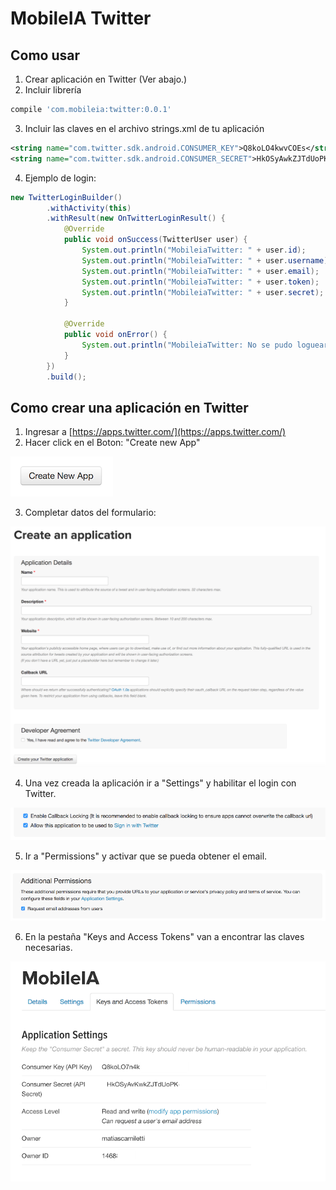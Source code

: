 # MobileIA Twitter

## Como usar

1. Crear aplicación en Twitter (Ver abajo.)
2. Incluir librería
```gradle
compile 'com.mobileia:twitter:0.0.1'
```
3. Incluir las claves en el archivo strings.xml de tu aplicación
```xml
<string name="com.twitter.sdk.android.CONSUMER_KEY">Q8koLO4kwvCOEs</string>
<string name="com.twitter.sdk.android.CONSUMER_SECRET">HkOSyAwkZJTdUoPKqnhfdUBCO9gH4Ftif</string>
```
4. Ejemplo de login:
```java
new TwitterLoginBuilder()
        .withActivity(this)
        .withResult(new OnTwitterLoginResult() {
            @Override
            public void onSuccess(TwitterUser user) {
                System.out.println("MobileiaTwitter: " + user.id);
                System.out.println("MobileiaTwitter: " + user.username);
                System.out.println("MobileiaTwitter: " + user.email);
                System.out.println("MobileiaTwitter: " + user.token);
                System.out.println("MobileiaTwitter: " + user.secret);
            }
    
            @Override
            public void onError() {
                System.out.println("MobileiaTwitter: No se pudo loguear");
            }
        })
        .build();
```


## Como crear una aplicación en Twitter

1. Ingresar a [https://apps.twitter.com/](https://apps.twitter.com/)
2. Hacer click en el Boton: "Create new App"

![](wiki/button_add.png)

3. Completar datos del formulario:

![](wiki/form.png)

4. Una vez creada la aplicación ir a "Settings" y habilitar el login con Twitter.

![](wiki/login.png)

5. Ir a "Permissions" y activar que se pueda obtener el email.

![](wiki/email.png)

6. En la pestaña "Keys and Access Tokens" van a encontrar las claves necesarias.

![](wiki/keys.png)
